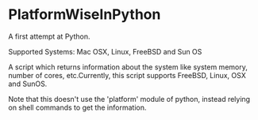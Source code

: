 PlatformWiseInPython
====================
A first attempt at Python.

Supported Systems: Mac OSX, Linux, FreeBSD and Sun OS

A script which returns information about the system like system memory, number 
of cores, etc.Currently, this script supports FreeBSD, Linux, OSX and SunOS. 

Note that this doesn't use the 'platform' module of python, instead relying on shell commands to get the information.
